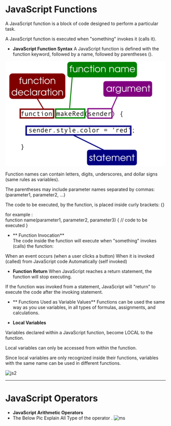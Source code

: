 # JavaScript Functions

 A JavaScript function is a block of code designed to perform a particular task.

A JavaScript function is executed when "something" invokes it (calls it).  

- **JavaScript Function Syntax**
A JavaScript function is defined with the function keyword, followed by a name, followed by parentheses ().

![JS](https://raw.githubusercontent.com/learn-co-curriculum/cssi-2.3-functions/master/images/functions.png)

Function names can contain letters, digits, underscores, and dollar signs (same rules as variables).

The parentheses may include parameter names separated by commas:
(parameter1, parameter2, ...)

The code to be executed, by the function, is placed inside curly brackets: {}

for example :   
function name(parameter1, parameter2, parameter3) {
  // code to be executed
}

- ** Function Invocation**   
The code inside the function will execute when "something" invokes (calls) the function:

When an event occurs (when a user clicks a button)
When it is invoked (called) from JavaScript code
Automatically (self invoked)

- **Function Return** 
When JavaScript reaches a return statement, the function will stop executing.

If the function was invoked from a statement, JavaScript will "return" to execute the code after the invoking statement.

- ** Functions Used as Variable Values**
Functions can be used the same way as you use variables, in all types of formulas, assignments, and calculations.

- **Local Variables**

Variables declared within a JavaScript function, become LOCAL to the function.

Local variables can only be accessed from within the function.

Since local variables are only recognized inside their functions, variables with the same name can be used in different functions.

![js2](https://miro.medium.com/max/1798/1*6kTeSUP0V2UIgOmavp-TDg.png)

--------------------------------------------
# JavaScript Operators 

- **JavaScript Arithmetic Operators**
- The Below Pic Explain All Type of the operator . 
![ms](https://www.learnsimpli.com/wp-content/uploads/2020/02/3-4.png)




